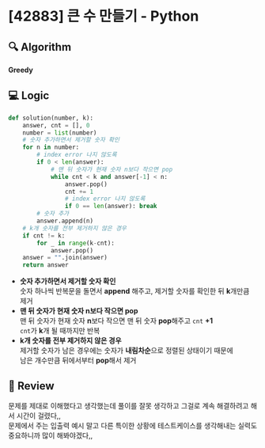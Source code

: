 # [42883] 큰 수 만들기 - Python

## 🔍 Algorithm
**Greedy**

## 💻 Logic

```Python
def solution(number, k):
    answer, cnt = [], 0
    number = list(number)
    # 숫자 추가하면서 제거할 숫자 확인
    for n in number:
        # index error 나지 않도록
        if 0 < len(answer):
            # 맨 뒤 숫자가 현재 숫자 n보다 작으면 pop
            while cnt < k and answer[-1] < n:
                answer.pop()
                cnt += 1
                # index error 나지 않도록
                if 0 == len(answer): break
        # 숫자 추가
        answer.append(n)
    # k개 숫자를 전부 제거하지 않은 경우
    if cnt != k:
        for _ in range(k-cnt):
            answer.pop()
    answer = "".join(answer)
    return answer
```

- **숫자 추가하면서 제거할 숫자 확인**  
  숫자 하나씩 반복문을 돌면서 **append** 해주고, 제거할 숫자를 확인한 뒤 **k**개만큼 제거  
- **맨 뒤 숫자가 현재 숫자 n보다 작으면 pop**  
  맨 뒤 숫자가 현재 숫자 **n**보다 작으면 맨 뒤 숫자 **pop**해주고 `cnt` **+1**  
  `cnt`가 **k**개 될 때까지만 반복  
- **k개 숫자를 전부 제거하지 않은 경우**  
  제거할 숫자가 남은 경우에는 숫자가 **내림차순**으로 정렬된 상태이기 때문에  
  남은 개수만큼 뒤에서부터 **pop**해서 제거  

## 📝 Review

문제를 제대로 이해했다고 생각했는데 풀이를 잘못 생각하고 그걸로 계속 해결하려고 해서 시간이 걸렸다,,  
문제에서 주는 입출력 예시 말고 다른 특이한 상황에 테스트케이스를 생각해내는 실력도 중요하니까 많이 해봐야겠다,,

